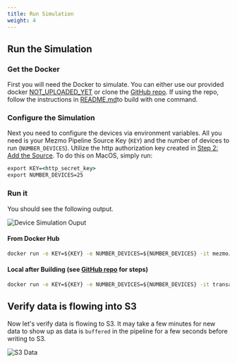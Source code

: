 ```yaml
---
title: Run Simulation
weight: 4
---
```


## Run the Simulation

### Get the Docker
First you will need the Docker to simulate.  You can either use our provided docker [NOT_UPLOADED_YET](#) or clone the [GitHub repo](https://github.com/answerbook/financialTransactionDeviceSim).  If using the repo, follow the instructions in [README.md](https://github.com/answerbook/financialTransactionDeviceSim/README.md)to build with one command.

### Configure the Simulation
Next you need to configure the devices via environment variables.  All you need is your Mezmo Pipeline Source Key (`KEY`) and the number of devices to run (`NUMBER_DEVICES`).  Utilize the http authorization key created in [Step 2: Add the Source](/content/en/s3-to-snowflake/docs/create-pipeline.md).  To do this on MacOS, simply run:

```cmd
export KEY=<http_secret_key>
export NUMBER_DEVICES=25
```

### Run it
You should see the following output.

![Device Simulation Ouput](../../images/device_simulation_output.png)

#### From Docker Hub
```cmd
docker run -e KEY=${KEY} -e NUMBER_DEVICES=${NUMBER_DEVICES} -it mezmo/transaction-device-sim:0.1.0
```

#### Local after Building (see [GitHub repo](https://github.com/logdna/financialTransactionDeviceSim#build-the-docker-image) for steps)
```cmd
docker run -e KEY=${KEY} -e NUMBER_DEVICES=${NUMBER_DEVICES} -it transaction-device-sim
```

## Verify data is flowing into S3

Now let's verify data is flowing to S3.  It may take a few minutes for new data to show up as data is `buffered` in the pipeline for a few seconds before writing to S3.

![S3 Data](../../images/s3_data.png)